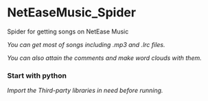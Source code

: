 # NetEaseMusic_Spider
Spider for getting songs on NetEase Music 

*You can get most of songs including .mp3 and .lrc files.*

*You can also attain the comments and make word clouds with them.*

### Start with python

*Import the Third-party libraries in need before running.*
